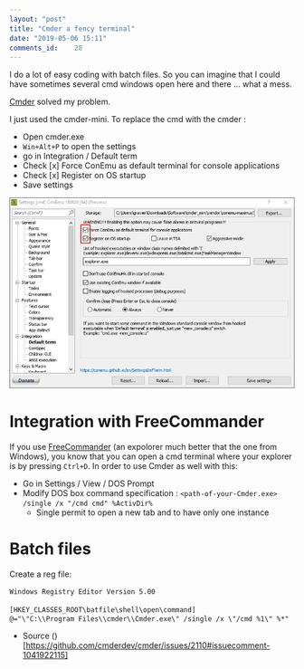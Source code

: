 ```yaml
---
layout: "post"
title: "Cmder a fency terminal"
date: "2019-05-06 15:11"
comments_id: 	28
---
```


I do a lot of easy coding with batch files. So you can imagine that I could have sometimes several cmd windows open here and there ... what a mess.

[Cmder](https://cmder.net/) solved my problem.

I just used the cmder-mini. To replace the cmd with the cmder :

- Open cmder.exe
- `Win+Alt+P` to open the settings
- go in Integration / Default term
- Check [x] Force ConEmu as default terminal for console applications
- Check [x] Register on OS startup
- Save settings

![Picture](/files/posts/2019/2019-05-06/Cmder_default_term.jpg)

# Integration with FreeCommander

If you use [FreeCommander](https://freecommander.com/en/summary/) (an expolorer much better that the one from Windows), you know that you can open a cmd terminal where your explorer is by pressing `Ctrl+D`. In order to use Cmder as well with this:

- Go in Settings / View / DOS Prompt
- Modify DOS box command specification : `<path-of-your-Cmder.exe> /single /x "/cmd cmd" %ActivDir%`
	- Single permit to open a new tab and to have only one instance

# Batch files

Create a reg file:

```shell
Windows Registry Editor Version 5.00

[HKEY_CLASSES_ROOT\batfile\shell\open\command]
@="\"C:\\Program Files\\cmder\\Cmder.exe\" /single /x \"/cmd %1\" %*"
```

- Source ()[https://github.com/cmderdev/cmder/issues/2110#issuecomment-1041922115]
